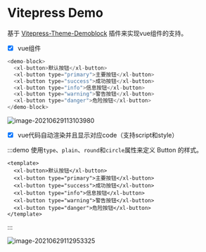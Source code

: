 # Vitepress Demo

基于 [Vitepress-Theme-Demoblock](https://github.com/SuYxh/vitepress-theme-demoblock) 插件来实现vue组件的支持。

- [x] vue组件

```js
<demo-block>
  <xl-button>默认按钮</xl-button>
  <xl-button type="primary">主要按钮</xl-button>
  <xl-button type="success">成功按钮</xl-button>
  <xl-button type="info">信息按钮</xl-button>
  <xl-button type="warning">警告按钮</xl-button>
  <xl-button type="danger">危险按钮</xl-button>
</demo-block>
```

![image-20210629113103980](https://tva1.sinaimg.cn/large/008i3skNly1gryz9niyqkj31180a2dgm.jpg)

 

- [x] vue代码自动渲染并且显示对应code（支持script和style）

:::demo 使用`type`、`plain`、`round`和`circle`属性来定义 Button 的样式。
```vue
<template>
  <xl-button>默认按钮</xl-button>
  <xl-button type="primary">主要按钮</xl-button>
  <xl-button type="success">成功按钮</xl-button>
  <xl-button type="info">信息按钮</xl-button>
  <xl-button type="warning">警告按钮</xl-button>
  <xl-button type="danger">危险按钮</xl-button>
</template>
```
:::


![image-20210629112953325](https://tva1.sinaimg.cn/large/008i3skNly1gryz8i2x8wj61170u0aex02.jpg)


